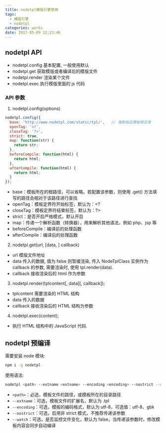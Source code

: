 ```yaml
---
title: nodetpl模版引擎使用
tags:
  - 模版引擎
  - nodetpl
categories: works
date: 2017-05-09 22:23:46
---
```


## nodetpl API

- nodetpl.config 基本配置, 一般使用默认
- nodetpl.get 获取模版或者编译后的模版文件
- nodetpl.render 渲染某个文件
- nodetpl.exec 执行模版里面的 js 代码

### API 参数

1. nodetpl.config(options)

```js
nodetpl.config({
  base: 'http://www.nodetpl.com/static/tpl/',   // 强制指定模板根目录
  openTag: '<?',
  closeTag: '?>',
  strict: true,
  map: function(str) {
    return str;
  },
  beforeCompile: function(html) {
    return html;
  },
  afterCompile: function(html) {
    return html;
  }
});
```
- base：模板所在的根路径，可以省略。若配置该参数，则使用 .get() 方法填写的路径会相对于该路径进行查找
- openTag：模板定界符开始标签，默认为：<?
- closeTag：模板定界符结束标签，默认为：?>
- strict：是否开启严格模式，默认开启
- map：传递一个解析函数（转换器），用来解析其他语法，例如 php、jsp 等
- beforeCompile：编译前的处理函数
- afterCompile：编译后的处理函数

2. nodetpl.get(url, [data, ] callback)

- url 模版文件地址
- data 传入的数据, 值为 false 则暂缓渲染, 传入 NodeTplClass 实例作为 callback 的参数, 需要渲染时, 使用 tpl.render(data).
- callback 接收渲染后的 html 作为参数

3. nodetpl.render(tplcontent[, data][, callback]);

- tplcontent 需要渲染的 HTML 结构
- data 传入的数据
- callback 接收渲染后的 HTML 结构为参数

4. nodetpl.exec(content);

- 执行 HTML 结构中的 JavaScript 代码.

## nodetpl 预编译

需要安装 node 模块: 

```bash
npm i -g nodetpl
```

使用语法:

```bash
nodetpl <path> --extname <extname> --encoding <encoding> --nostrict --watch
```

- `<path>`：必选，模板文件的路径，或模板所在的目录路径
- `--extname`：可选，模板文件的扩展名，默认为 .tpl
- `--encoding`：可选，模板的编码格式，默认为 utf-8，可选值：utf-8、gbk
- `--nostrict`：可选，启用非 strict 模式，不推荐传递该参数
- `--watch`：可选，是否监控文件变化，默认为 false，当传递该参数时，修改模板内容会同步自动编译

